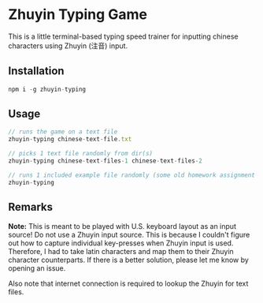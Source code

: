 # Zhuyin Typing Game

This is a little terminal-based typing speed trainer for inputting chinese characters using Zhuyin (注音) input.


## Installation

```js
npm i -g zhuyin-typing
```

## Usage

```js
// runs the game on a text file
zhuyin-typing chinese-text-file.txt

// picks 1 text file randomly from dir(s)
zhuyin-typing chinese-text-files-1 chinese-text-files-2

// runs 1 included example file randomly (some old homework assignment of mine)
zhuyin-typing
```


## Remarks

**Note:** This is meant to be played with U.S. keyboard layout as an input source!
Do not use a Zhuyin input source.
This is because I couldn't figure out how to capture individual key-presses when Zhuyin input is used.
Therefore, I had to take latin characters and map them to their Zhuyin character counterparts.
If there is a better solution, please let me know by opening an issue.

Also note that internet connection is required to lookup the Zhuyin for text files.

